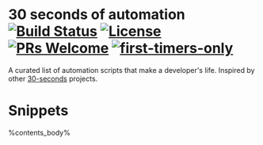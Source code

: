 # 30 seconds of automation [![Build Status](https://travis-ci.com/arjunmahishi/30-seconds-of-automation.svg?branch=master)](https://travis-ci.com/arjunmahishi/30-seconds-of-automation) [![License](https://img.shields.io/badge/license-CC0--1.0-blue.svg)](https://github.com/arjunmahishi/30-seconds-of-automation/blob/master/LICENSE) [![PRs Welcome](https://img.shields.io/badge/PRs-welcome-brightgreen.svg?style=flat-square)](http://makeapullrequest.com) [![first-timers-only](https://img.shields.io/badge/first--timers--only-friendly-blue.svg?style=flat-square)](https://www.firsttimersonly.com/) 

A curated list of automation scripts that make a developer's life. Inspired by other [30-seconds](https://github.com/30-seconds) projects.

# Snippets

%contents_body%